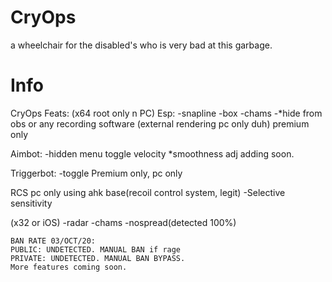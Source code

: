 # CryOps
a wheelchair for the disabled's who is very bad at this garbage.
# Info
CryOps Feats:
(x64 root only n PC) 
Esp:
-snapline
-box
-chams
-*hide from obs or any recording software (external rendering pc only duh) premium only 

Aimbot:
-hidden menu toggle velocity
*smoothness adj adding soon. 

Triggerbot:
-toggle
Premium only, pc only

RCS pc only using ahk base(recoil control system, legit) 
-Selective sensitivity

(x32 or iOS) 
-radar
-chams
-nospread(detected 100%)
~~~
BAN RATE 03/OCT/20:
PUBLIC: UNDETECTED. MANUAL BAN if rage
PRIVATE: UNDETECTED. MANUAL BAN BYPASS. 
More features coming soon. 
